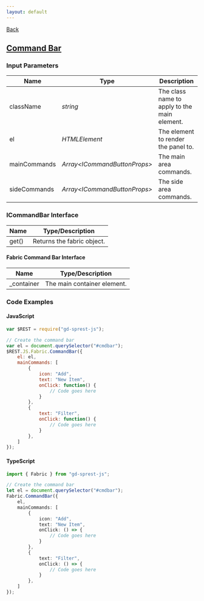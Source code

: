 ```yaml
---
layout: default
---
```

[Back](/js/fabric)
## [Command Bar](https://dev.office.com/fabric-js/Components/CommandBar/CommandBar.html)
### Input Parameters

| Name | Type | Description |
| --- | --- | --- |
| className | _string_ | The class name to apply to the main element. |
| el | _HTMLElement_ | The element to render the panel to. |
| mainCommands | _Array&lt;ICommandButtonProps&gt;_ | The main area commands. |
| sideCommands | _Array&lt;ICommandButtonProps&gt;_ | The side area commands. |

### ICommandBar Interface

| Name | Type/Description |
| --- | --- |
| get() | Returns the fabric object. |

#### Fabric Command Bar Interface

| Name | Type/Description |
| --- | --- |
| \_container | The main container element. |

### Code Examples
#### JavaScript
```js
var $REST = require("gd-sprest-js");

// Create the command bar
var el = document.querySelector("#cmdbar");
$REST.JS.Fabric.CommandBar({
    el: el,
    mainCommands: [
        {
            icon: "Add",
            text: "New Item",
            onClick: function() {
                // Code goes here
            }
        },
        {
            text: "Filter",
            onClick: function() {
                // Code goes here
            }
        },
    ]
});
```
#### TypeScript
```ts
import { Fabric } from "gd-sprest-js";

// Create the command bar
let el = document.querySelector("#cmdbar");
Fabric.CommandBar({
    el,
    mainCommands: [
        {
            icon: "Add",
            text: "New Item",
            onClick: () => {
                // Code goes here
            }
        },
        {
            text: "Filter",
            onClick: () => {
                // Code goes here
            }
        },
    ]
});
```